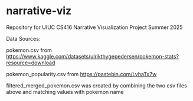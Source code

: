 # narrative-viz
Repository for UIUC CS416 Narrative Visualization Project Summer 2025


Data Sources:

pokemon.csv from https://www.kaggle.com/datasets/ulrikthygepedersen/pokemon-stats?resource=download

pokemon_popularity.csv from https://pastebin.com/LvhaTx7w


filtered_merged_pokemon.csv was created by combining the two csv files above and matching values with pokemon name